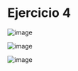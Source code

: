 # Ejercicio 4

![image](https://github.com/user-attachments/assets/b73e46f6-9114-42bf-bb9f-8b232664c870)


![image](https://github.com/user-attachments/assets/df6f1b88-5ed2-4052-86e9-8ddac446b2e6)



![image](https://github.com/user-attachments/assets/8e7d8a94-dada-42e7-8591-b2c60c5a4cc1)
